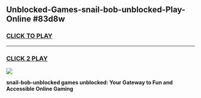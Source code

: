 
## Unblocked-Games-snail-bob-unblocked-Play-Online #83d8w
<h3>
<a href="https://news.freeplayer.one?title=snail-bob-unblocked&ref=3">CLICK TO PLAY</a></h3>
<hr>

<h3>
<a href="https://news.freeplayer.one?title=snail-bob-unblocked&ref=3">CLICK 2 PLAY</a>
  
</h3>

<a href="https://news.freeplayer.one?title=snail-bob-unblocked&ref=3"><img src="https://clearcache.store/games.png"></a>


**snail-bob-unblocked games unblocked: Your Gateway to Fun and Accessible Online Gaming**

